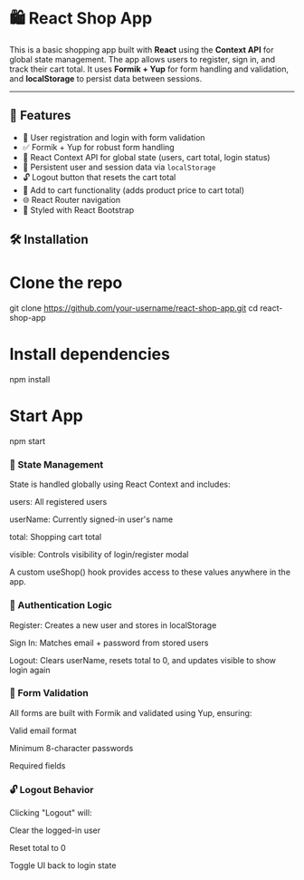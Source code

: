 # 🛍️ React Shop App

This is a basic shopping app built with **React** using the **Context API** for global state management. The app allows users to register, sign in, and track their cart total. It uses **Formik + Yup** for form handling and validation, and **localStorage** to persist data between sessions.

---

## 🚀 Features

- 🔐 User registration and login with form validation
- ✅ Formik + Yup for robust form handling
- 🧠 React Context API for global state (users, cart total, login status)
- 💾 Persistent user and session data via `localStorage`
- 🔓 Logout button that resets the cart total
- 🛒 Add to cart functionality (adds product price to cart total)
- 🌐 React Router navigation
- 💅 Styled with React Bootstrap


## 🛠️ Installation

# Clone the repo
git clone https://github.com/your-username/react-shop-app.git
cd react-shop-app

# Install dependencies
npm install

# Start App
npm start

### 🧠 State Management

State is handled globally using React Context and includes:

users: All registered users

userName: Currently signed-in user's name

total: Shopping cart total

visible: Controls visibility of login/register modal

A custom useShop() hook provides access to these values anywhere in the app.


### 🔐 Authentication Logic

Register: Creates a new user and stores in localStorage

Sign In: Matches email + password from stored users

Logout: Clears userName, resets total to 0, and updates visible to show login again

### 🧰 Form Validation

All forms are built with Formik and validated using Yup, ensuring:

Valid email format

Minimum 8-character passwords

Required fields

### 🔓 Logout Behavior

Clicking "Logout" will:

Clear the logged-in user

Reset total to 0

Toggle UI back to login state


